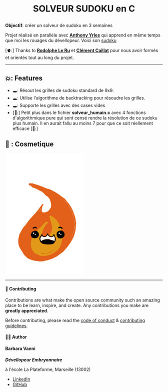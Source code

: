 
# <p align="center">SOLVEUR SUDOKU en C</p>
  
**Objectif**: créer un solveur de sudoku en 3 semaines 

Projet réalisé en parallèle avec **[Anthony Yrles](https://github.com/anthony-yrles)** qui apprend en même temps que moi les rouages du dévellopeur. Voici son [sudoku](https://github.com/anthony-yrles/Sudoku_en_C)

[🫀:] Thanks to **[Rodolphe Le Ru](https://github.com/rle-ru)** et **[Clément Caillat](https://github.com/clement-caillat)** pour nous avoir formés et orientés tout au long du projet. 

----------

## 💥: Features    

- 🕳️: Résout les grilles de sudoku standard de 9x9.
- 🕳️: Utilise l'algorithme de backtracking pour résoudre les grilles.
- 🕳️: Supporte les grilles avec des cases vides
- [🤖:] Petit plus dans le fichier **solveur_humain.c** avec 4 fonctions d'algorithmique pure qui sont censé rendre la résolution de ce sudoku plus humain. Il en aurait fallu au moins 7 pour que ce soit réellement efficace [🤖:] 


## :ninja: : Cosmetique

<img src="Assets/Flamme%201.png" width=50% height=50%>

----------

#### 🍰 Contributing    
Contributions are what make the open source community such an amazing place to be learn, inspire, and create. Any contributions you make are **greatly appreciated**.

Before contributing, please read the [code of conduct](CODE_OF_CONDUCT.md) & [contributing guidelines](CONTRIBUTING.md).
        

#### 🙆‍♀️ Author
#### Barbara Vanni
***Dévellopeur Embryonnaire***
<p>à l'école La Plateforme, Marseille (13002)<p>

- [LinkedIn](https://www.linkedin.com/in/barbara-vanni-225969185/)
- [GitHub](https://github.com/barbara-vanni)
        
